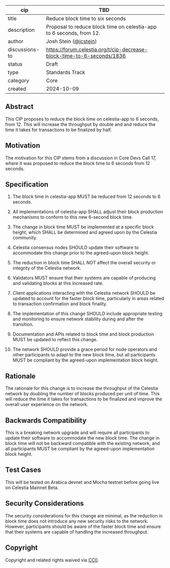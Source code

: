 | cip | TBD |
| - | - |
| title | Reduce block time to six seconds |
| description | Proposal to reduce block time on celestia-app to 6 seconds, from 12. |
| author | Josh Stein ([@jcstein](https://github.com/jcstein)) |
| discussions-to | <https://forum.celestia.org/t/cip-decrease-block-time-to-6-seconds/1836> |
| status | Draft |
| type | Standards Track |
| category | Core |
| created | 2024-10-09 |

## Abstract

This CIP proposes to reduce the block time on celestia-app to 6 seconds, from 12. This will increase the throughput by double and and reduce the time it takes for transactions to be finalized by half.

## Motivation

The motivation for this CIP stems from a discussion in Core Devs Call 17, where it was proposed to reduce the block time to 6 seconds from 12 seconds.

## Specification

1. The block time in celestia-app MUST be reduced from 12 seconds to 6 seconds.

2. All implementations of celestia-app SHALL adjust their block production mechanisms to conform to this new 6-second block time.

3. The change in block time MUST be implemented at a specific block height, which SHALL be determined and agreed upon by the Celestia community.

4. Celestia consensus nodes SHOULD update their software to accommodate this change prior to the agreed-upon block height.

5. The reduction in block time SHALL NOT affect the overall security or integrity of the Celestia network.

6. Validators MUST ensure that their systems are capable of producing and validating blocks at this increased rate.

7. Client applications interacting with the Celestia network SHOULD be updated to account for the faster block time, particularly in areas related to transaction confirmation and block finality.

8. The implementation of this change SHOULD include appropriate testing and monitoring to ensure network stability during and after the transition.

9. Documentation and APIs related to block time and block production MUST be updated to reflect this change.

10. The network SHOULD provide a grace period for node operators and other participants to adapt to the new block time, but all participants MUST be compliant by the agreed-upon implementation block height.

## Rationale

The rationale for this change is to increase the throughput of the Celestia network by doubling the number of blocks produced per unit of time. This will reduce the time it takes for transactions to be finalized and improve the overall user experience on the network.

## Backwards Compatibility

This is a breaking network upgrade and will require all participants to update their software to accommodate the new block time. The change in block time will not be backward compatible with the existing network, and all participants MUST be compliant by the agreed-upon implementation block height.

## Test Cases

This will be tested on Arabica devnet and Mocha testnet before going live on Celestia Mainnet Beta.

## Security Considerations

The security considerations for this change are minimal, as the reduction in block time does not introduce any new security risks to the network. However, participants should be aware of the faster block time and ensure that their systems are capable of handling the increased throughput.

## Copyright

Copyright and related rights waived via [CC0](https://github.com/celestiaorg/CIPs/blob/main/LICENSE).
